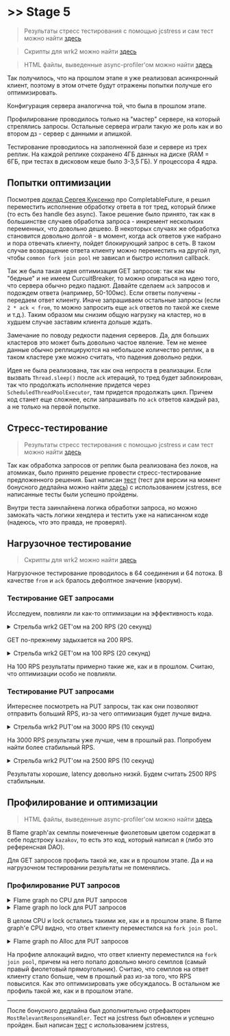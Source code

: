 # \>\> Stage 5
> Результаты стресс тестирования с помощью jcstress и сам тест можно найти [здесь](./jcstress)

> Скрипты для wrk2 можно найти [здесь](../stage4/wrk2_scripts)

> HTML файлы, выведенные async-profiler'ом можно найти [здесь](./profiler_output)


Так получилось, что на прошлом этапе я уже реализовал асинхронный клиент,
поэтому в этом отчете будут отражены попытки получше его оптимизировать.

Конфигурация сервера аналогична той, что была в прошлом этапе.

Профилирование проводилось только на "мастер" сервере, на который стрелялись запросы.
Остальные сервера играли такую же роль как и во втором дз - сервер с данными и апишкой.

Тестирование проводилось на заполненной базе и сервере из трех реплик.
На каждой реплике сохранено 4ГБ данных на диске (RAM = 6ГБ, при тестах в дисковом кеше было 3-3,5 ГБ).
У процессора 4 ядра.

## Попытки оптимизации

Посмотрев [доклад Сергея Куксенко](https://www.youtube.com/watch?v=W7iK74YA5NM) про CompletableFuture,
я решил переместить исполнение обработку ответа в тот тред, который ближе (то есть без handle без async).
Такое решение было принято, так как в большинстве случаев обработка запроса - инкремент нескольких переменных,
что довольно дешево.
В некоторых случаях же обработка становится довольно долгой - в момент,
когда ack ответов уже набрано и пора отвечать клиенту, пойдет блокирующий запрос в сеть.
В таком случае возвращение ответа клиенту можно переместить на другой пул,
чтобы `common fork join pool` не зависал и быстро исполнил callback.

Так же была такая идея оптимизация GET запросов: так как мы "бедные" и не имеем CurcuitBreaker,
то можно опираться на идею того, что сервера обычно редко падают.
Давайте сделаем `ack` запросов и подождем ответа (например, 50-100мс).
Если ответы получены - передаем ответ клиенту.
Иначе запрашиваем остальные запросы
(если `2 * ack < from`, то можно запросить еще `ack` ответов по такой же схеме и т.д.).
Таким образом мы снизим общую нагрузку на кластер, но в худшем случае заставим клиента дольше ждать.

Замечание по поводу редкости падения серверов.
Да, для больших кластеров это может быть довольно частое явление.
Тем не менее данные обычно реплицируются на небольшое количество реплик,
а в таком кластере уже можно считать, что падения довольно редки.

Идея не была реализована, так как она непроста в реализации.
Если вызвать `Thread.sleep()` после `ack` итераций, то тред будет заблокирован,
так что продолжать исполнение придется через `ScheduledThreadPoolExecutor`, там придется продолжать цикл.
Причем код станет еще сложнее, если запрашивать по `ack` ответов каждый раз, а не только на первой попытке.

## Стресс-тестирование
> Результаты стресс тестирования с помощью jcstress и сам тест можно найти [здесь](./jcstress)

Так как обработка запросов от реплик была реализована без локов, на атомиках,
было принято решение провести стресс-тестирование предложенного решения.
Был написан [тест](./jcstress/refactored/MostRelevantResponseHandlerStressTest.java.md)
(тест для версии на момент бонусного дедлайна можно найти
[здесь](./jcstress/original/MostRelevantResponseHandlerStressTest.java.md))
с использованием jcstress, все написанные тесты были успешно пройдены.

Внутри теста заинлайнена логика обработки запроса,
но можно замокать часть логики хендлера и тестить уже на написанном коде
(надеюсь, что это правда, не проверял).

## Нагрузочное тестирование

> Скрипты для wrk2 можно найти [здесь](../stage4/wrk2_scripts)

Нагрузочное тестирование проводилось в 64 соединения и 64 потока.
В качестве `from` и `ack` бралось дефолтное значение (кворум).

### Тестирование GET запросами

Исследуем, повлияли ли как-то оптимизации на эффективность кода.

<details>
<summary>Стрельба wrk2 GET'ом на 200 RPS (20 секунд)</summary>
<pre>
Running 20s test @ http://localhost:8080
  64 threads and 64 connections
  Thread calibration: mean lat.: 112.864ms, rate sampling interval: 694ms
  Thread calibration: mean lat.: 131.167ms, rate sampling interval: 870ms
  Thread calibration: mean lat.: 97.849ms, rate sampling interval: 541ms
  Thread calibration: mean lat.: 98.860ms, rate sampling interval: 514ms
  Thread calibration: mean lat.: 108.371ms, rate sampling interval: 666ms
  Thread calibration: mean lat.: 112.015ms, rate sampling interval: 547ms
  Thread calibration: mean lat.: 91.737ms, rate sampling interval: 531ms
  Thread calibration: mean lat.: 96.707ms, rate sampling interval: 512ms
  Thread calibration: mean lat.: 103.724ms, rate sampling interval: 523ms
  Thread calibration: mean lat.: 108.805ms, rate sampling interval: 537ms
  Thread calibration: mean lat.: 100.421ms, rate sampling interval: 476ms
  Thread calibration: mean lat.: 110.115ms, rate sampling interval: 589ms
  Thread calibration: mean lat.: 91.384ms, rate sampling interval: 508ms
  Thread calibration: mean lat.: 113.405ms, rate sampling interval: 505ms
  Thread calibration: mean lat.: 149.769ms, rate sampling interval: 821ms
  Thread calibration: mean lat.: 767.438ms, rate sampling interval: 3745ms
  Thread calibration: mean lat.: 115.471ms, rate sampling interval: 576ms
  Thread calibration: mean lat.: 96.968ms, rate sampling interval: 418ms
  Thread calibration: mean lat.: 127.520ms, rate sampling interval: 627ms
  Thread calibration: mean lat.: 113.649ms, rate sampling interval: 559ms
  Thread calibration: mean lat.: 101.636ms, rate sampling interval: 444ms
  Thread calibration: mean lat.: 112.522ms, rate sampling interval: 412ms
  Thread calibration: mean lat.: 111.831ms, rate sampling interval: 546ms
  Thread calibration: mean lat.: 114.678ms, rate sampling interval: 534ms
  Thread calibration: mean lat.: 182.222ms, rate sampling interval: 1116ms
  Thread calibration: mean lat.: 136.078ms, rate sampling interval: 592ms
  Thread calibration: mean lat.: 117.803ms, rate sampling interval: 493ms
  Thread calibration: mean lat.: 442.330ms, rate sampling interval: 2945ms
  Thread calibration: mean lat.: 129.631ms, rate sampling interval: 546ms
  Thread calibration: mean lat.: 149.473ms, rate sampling interval: 641ms
  Thread calibration: mean lat.: 661.948ms, rate sampling interval: 3708ms
  Thread calibration: mean lat.: 1024.095ms, rate sampling interval: 4188ms
  Thread calibration: mean lat.: 186.215ms, rate sampling interval: 948ms
  Thread calibration: mean lat.: 200.622ms, rate sampling interval: 839ms
  Thread calibration: mean lat.: 423.915ms, rate sampling interval: 2322ms
  Thread calibration: mean lat.: 181.464ms, rate sampling interval: 708ms
  Thread calibration: mean lat.: 170.386ms, rate sampling interval: 655ms
  Thread calibration: mean lat.: 649.026ms, rate sampling interval: 3174ms
  Thread calibration: mean lat.: 124.473ms, rate sampling interval: 453ms
  Thread calibration: mean lat.: 180.061ms, rate sampling interval: 730ms
  Thread calibration: mean lat.: 472.285ms, rate sampling interval: 2430ms
  Thread calibration: mean lat.: 208.819ms, rate sampling interval: 1027ms
  Thread calibration: mean lat.: 430.851ms, rate sampling interval: 2320ms
  Thread calibration: mean lat.: 424.646ms, rate sampling interval: 2316ms
  Thread calibration: mean lat.: 143.643ms, rate sampling interval: 555ms
  Thread calibration: mean lat.: 776.879ms, rate sampling interval: 3794ms
  Thread calibration: mean lat.: 890.059ms, rate sampling interval: 4141ms
  Thread calibration: mean lat.: 182.883ms, rate sampling interval: 625ms
  Thread calibration: mean lat.: 174.072ms, rate sampling interval: 680ms
  Thread calibration: mean lat.: 193.524ms, rate sampling interval: 717ms
  Thread calibration: mean lat.: 453.781ms, rate sampling interval: 2756ms
  Thread calibration: mean lat.: 154.688ms, rate sampling interval: 626ms
  Thread calibration: mean lat.: 220.869ms, rate sampling interval: 940ms
  Thread calibration: mean lat.: 497.141ms, rate sampling interval: 2914ms
  Thread calibration: mean lat.: 148.035ms, rate sampling interval: 586ms
  Thread calibration: mean lat.: 126.612ms, rate sampling interval: 387ms
  Thread calibration: mean lat.: 114.873ms, rate sampling interval: 373ms
  Thread calibration: mean lat.: 429.562ms, rate sampling interval: 2433ms
  Thread calibration: mean lat.: 208.839ms, rate sampling interval: 977ms
  Thread calibration: mean lat.: 206.308ms, rate sampling interval: 940ms
  Thread calibration: mean lat.: 542.503ms, rate sampling interval: 2994ms
  Thread calibration: mean lat.: 449.921ms, rate sampling interval: 2557ms
  Thread calibration: mean lat.: 201.289ms, rate sampling interval: 977ms
  Thread calibration: mean lat.: 172.685ms, rate sampling interval: 667ms
  Thread Stats   Avg      Stdev     Max   +/- Stdev
    Latency   461.90ms  664.68ms   3.79s    84.20%
    Req/Sec     2.12      1.94    17.00     96.48%
  Latency Distribution (HdrHistogram - Recorded Latency)
 50.000%  184.96ms
 75.000%  420.61ms
 90.000%    1.63s 
 99.000%    2.77s 
 99.900%    3.74s 
 99.990%    3.79s 
 99.999%    3.79s 
100.000%    3.79s 

Detailed Percentile spectrum:
Value   Percentile   TotalCount 1/(1-Percentile)

       2.959     0.000000            1         1.00
      26.015     0.100000          169         1.11
      53.951     0.200000          338         1.25
      91.455     0.300000          507         1.43
     136.063     0.400000          677         1.67
     184.959     0.500000          845         2.00
     210.303     0.550000          930         2.22
     226.175     0.600000         1014         2.50
     263.167     0.650000         1100         2.86
     320.511     0.700000         1183         3.33
     420.607     0.750000         1268         4.00
     477.695     0.775000         1311         4.44
     634.879     0.800000         1352         5.00
     982.015     0.825000         1395         5.71
    1234.943     0.850000         1437         6.67
    1480.703     0.875000         1479         8.00
    1546.239     0.887500         1500         8.89
    1627.135     0.900000         1521        10.00
    1730.559     0.912500         1543        11.43
    1800.191     0.925000         1565        13.33
    1889.279     0.937500         1585        16.00
    1906.687     0.943750         1595        17.78
    1984.511     0.950000         1606        20.00
    2024.447     0.956250         1617        22.86
    2099.199     0.962500         1627        26.67
    2150.399     0.968750         1641        32.00
    2152.447     0.971875         1644        35.56
    2158.591     0.975000         1648        40.00
    2185.215     0.978125         1654        45.71
    2199.551     0.981250         1660        53.33
    2408.447     0.984375         1664        64.00
    2457.599     0.985938         1667        71.11
    2504.703     0.987500         1669        80.00
    2709.503     0.989062         1672        91.43
    2828.287     0.990625         1675       106.67
    3041.279     0.992188         1677       128.00
    3080.191     0.992969         1679       142.22
    3264.511     0.993750         1680       160.00
    3287.039     0.994531         1681       182.86
    3377.151     0.995313         1683       213.33
    3452.927     0.996094         1684       256.00
    3485.695     0.996484         1685       284.44
    3485.695     0.996875         1685       320.00
    3643.391     0.997266         1686       365.71
    3657.727     0.997656         1687       426.67
    3657.727     0.998047         1687       512.00
    3739.647     0.998242         1688       568.89
    3739.647     0.998437         1688       640.00
    3739.647     0.998633         1688       731.43
    3747.839     0.998828         1689       853.33
    3747.839     0.999023         1689      1024.00
    3747.839     0.999121         1689      1137.78
    3747.839     0.999219         1689      1280.00
    3747.839     0.999316         1689      1462.86
    3788.799     0.999414         1690      1706.67
    3788.799     1.000000         1690          inf
#[Mean    =      461.902, StdDeviation   =      664.677]
#[Max     =     3786.752, Total count    =         1690]
#[Buckets =           27, SubBuckets     =         2048]
----------------------------------------------------------
3578 requests in 20.03s, 728.30KB read
Socket errors: connect 0, read 0, write 0, timeout 62
Non-2xx or 3xx responses: 135
Requests/sec:    178.60
Transfer/sec:     36.35KB
</pre>
</details>

GET по-прежнему задыхается на 200 RPS.

<details>
<summary>Стрельба wrk2 GET'ом на 100 RPS (20 секунд)</summary>
<pre>
Running 20s test @ http://localhost:8080
  64 threads and 64 connections
  Thread calibration: mean lat.: 44.948ms, rate sampling interval: 105ms
  Thread calibration: mean lat.: 28.017ms, rate sampling interval: 104ms
  Thread calibration: mean lat.: 74.802ms, rate sampling interval: 345ms
  Thread calibration: mean lat.: 51.312ms, rate sampling interval: 184ms
  Thread calibration: mean lat.: 37.809ms, rate sampling interval: 158ms
  Thread calibration: mean lat.: 52.745ms, rate sampling interval: 165ms
  Thread calibration: mean lat.: 43.331ms, rate sampling interval: 185ms
  Thread calibration: mean lat.: 68.304ms, rate sampling interval: 328ms
  Thread calibration: mean lat.: 69.429ms, rate sampling interval: 300ms
  Thread calibration: mean lat.: 61.487ms, rate sampling interval: 285ms
  Thread calibration: mean lat.: 56.459ms, rate sampling interval: 227ms
  Thread calibration: mean lat.: 60.859ms, rate sampling interval: 232ms
  Thread calibration: mean lat.: 63.397ms, rate sampling interval: 276ms
  Thread calibration: mean lat.: 81.288ms, rate sampling interval: 321ms
  Thread calibration: mean lat.: 100.039ms, rate sampling interval: 353ms
  Thread calibration: mean lat.: 75.527ms, rate sampling interval: 312ms
  Thread calibration: mean lat.: 80.021ms, rate sampling interval: 324ms
  Thread calibration: mean lat.: 87.803ms, rate sampling interval: 342ms
  Thread calibration: mean lat.: 85.398ms, rate sampling interval: 303ms
  Thread calibration: mean lat.: 86.151ms, rate sampling interval: 340ms
  Thread calibration: mean lat.: 72.844ms, rate sampling interval: 326ms
  Thread calibration: mean lat.: 82.913ms, rate sampling interval: 327ms
  Thread calibration: mean lat.: 84.763ms, rate sampling interval: 346ms
  Thread calibration: mean lat.: 95.127ms, rate sampling interval: 364ms
  Thread calibration: mean lat.: 83.132ms, rate sampling interval: 270ms
  Thread calibration: mean lat.: 67.332ms, rate sampling interval: 232ms
  Thread calibration: mean lat.: 84.569ms, rate sampling interval: 296ms
  Thread calibration: mean lat.: 105.053ms, rate sampling interval: 488ms
  Thread calibration: mean lat.: 84.975ms, rate sampling interval: 452ms
  Thread calibration: mean lat.: 371.873ms, rate sampling interval: 1846ms
  Thread calibration: mean lat.: 106.498ms, rate sampling interval: 471ms
  Thread calibration: mean lat.: 114.647ms, rate sampling interval: 499ms
  Thread calibration: mean lat.: 109.302ms, rate sampling interval: 406ms
  Thread calibration: mean lat.: 112.830ms, rate sampling interval: 428ms
  Thread calibration: mean lat.: 82.735ms, rate sampling interval: 307ms
  Thread calibration: mean lat.: 120.814ms, rate sampling interval: 481ms
  Thread calibration: mean lat.: 368.761ms, rate sampling interval: 1841ms
  Thread calibration: mean lat.: 102.779ms, rate sampling interval: 430ms
  Thread calibration: mean lat.: 115.024ms, rate sampling interval: 446ms
  Thread calibration: mean lat.: 102.979ms, rate sampling interval: 472ms
  Thread calibration: mean lat.: 434.572ms, rate sampling interval: 2969ms
  Thread calibration: mean lat.: 94.736ms, rate sampling interval: 300ms
  Thread calibration: mean lat.: 107.294ms, rate sampling interval: 443ms
  Thread calibration: mean lat.: 103.480ms, rate sampling interval: 440ms
  Thread calibration: mean lat.: 108.050ms, rate sampling interval: 424ms
  Thread calibration: mean lat.: 100.665ms, rate sampling interval: 480ms
  Thread calibration: mean lat.: 94.920ms, rate sampling interval: 405ms
  Thread calibration: mean lat.: 117.678ms, rate sampling interval: 484ms
  Thread calibration: mean lat.: 95.490ms, rate sampling interval: 364ms
  Thread calibration: mean lat.: 119.304ms, rate sampling interval: 536ms
  Thread calibration: mean lat.: 111.984ms, rate sampling interval: 463ms
  Thread calibration: mean lat.: 117.965ms, rate sampling interval: 456ms
  Thread calibration: mean lat.: 98.361ms, rate sampling interval: 399ms
  Thread calibration: mean lat.: 119.075ms, rate sampling interval: 483ms
  Thread calibration: mean lat.: 120.629ms, rate sampling interval: 476ms
  Thread calibration: mean lat.: 102.257ms, rate sampling interval: 448ms
  Thread calibration: mean lat.: 108.988ms, rate sampling interval: 445ms
  Thread calibration: mean lat.: 9223372036854776.000ms, rate sampling interval: 10ms
  Thread calibration: mean lat.: 9223372036854776.000ms, rate sampling interval: 10ms
  Thread calibration: mean lat.: 9223372036854776.000ms, rate sampling interval: 10ms
  Thread calibration: mean lat.: 9223372036854776.000ms, rate sampling interval: 10ms
  Thread calibration: mean lat.: 103.274ms, rate sampling interval: 442ms
  Thread calibration: mean lat.: 9223372036854776.000ms, rate sampling interval: 10ms
  Thread calibration: mean lat.: 9223372036854776.000ms, rate sampling interval: 10ms
  Thread Stats   Avg      Stdev     Max   +/- Stdev
    Latency   185.80ms  359.93ms   2.10s    93.67%
    Req/Sec     0.28      1.08    14.00     95.41%
  Latency Distribution (HdrHistogram - Recorded Latency)
 50.000%  103.49ms
 75.000%  161.15ms
 90.000%  220.41ms
 99.000%    2.07s 
 99.900%    2.10s 
 99.990%    2.10s 
 99.999%    2.10s 
100.000%    2.10s 

Detailed Percentile spectrum:
Value   Percentile   TotalCount 1/(1-Percentile)

       2.119     0.000000            1         1.00
      22.991     0.100000           72         1.11
      32.991     0.200000          143         1.25
      51.007     0.300000          214         1.43
      81.087     0.400000          285         1.67
     103.487     0.500000          356         2.00
     112.255     0.550000          392         2.22
     123.839     0.600000          427         2.50
     139.647     0.650000          463         2.86
     152.703     0.700000          498         3.33
     161.535     0.750000          534         4.00
     166.399     0.775000          552         4.44
     171.775     0.800000          569         5.00
     182.527     0.825000          587         5.71
     193.663     0.850000          605         6.67
     198.399     0.875000          623         8.00
     205.823     0.887500          632         8.89
     220.415     0.900000          640        10.00
     230.655     0.912500          649        11.43
     257.535     0.925000          658        13.33
     744.447     0.937500          667        16.00
     840.703     0.943750          672        17.78
     874.495     0.950000          676        20.00
     910.335     0.956250          680        22.86
    1412.095     0.962500          685        26.67
    1496.063     0.968750          689        32.00
    1506.303     0.971875          692        35.56
    1519.615     0.975000          694        40.00
    1541.119     0.978125          696        45.71
    2015.231     0.981250          698        53.33
    2033.663     0.984375          700        64.00
    2063.359     0.985938          702        71.11
    2069.503     0.987500          704        80.00
    2069.503     0.989062          704        91.43
    2070.527     0.990625          707       106.67
    2070.527     0.992188          707       128.00
    2070.527     0.992969          707       142.22
    2070.527     0.993750          707       160.00
    2093.055     0.994531          708       182.86
    2093.055     0.995313          708       213.33
    2096.127     0.996094          709       256.00
    2096.127     0.996484          709       284.44
    2096.127     0.996875          709       320.00
    2101.247     0.997266          710       365.71
    2101.247     0.997656          710       426.67
    2101.247     0.998047          710       512.00
    2101.247     0.998242          710       568.89
    2101.247     0.998437          710       640.00
    2103.295     0.998633          711       731.43
    2103.295     1.000000          711          inf
#[Mean    =      185.803, StdDeviation   =      359.927]
#[Max     =     2101.248, Total count    =          711]
#[Buckets =           27, SubBuckets     =         2048]
----------------------------------------------------------
1598 requests in 20.05s, 330.00KB read
Socket errors: connect 0, read 0, write 0, timeout 121
Non-2xx or 3xx responses: 18
Requests/sec:     79.71
Transfer/sec:     16.46KB
</pre>
</details>

На 100 RPS результаты примерно такие же, как и в прошлом.
Считаю, что оптимизации особо не повлияли.

### Тестирование PUT запросами

Интереснее посмотреть на PUT запросы, так как они позволяют отправить больший RPS,
из-за чего оптимизация будет лучше видна.

<details>
<summary>Стрельба wrk2 PUT'ом на 3000 RPS (10 секунд)</summary>
<pre>
Running 10s test @ http://localhost:8080
  64 threads and 64 connections
  Thread calibration: mean lat.: 1.517ms, rate sampling interval: 10ms
  Thread calibration: mean lat.: 1.412ms, rate sampling interval: 10ms
  Thread calibration: mean lat.: 1.721ms, rate sampling interval: 10ms
  Thread calibration: mean lat.: 1.874ms, rate sampling interval: 10ms
  Thread calibration: mean lat.: 1.609ms, rate sampling interval: 10ms
  Thread calibration: mean lat.: 1.770ms, rate sampling interval: 10ms
  Thread calibration: mean lat.: 1.835ms, rate sampling interval: 10ms
  Thread calibration: mean lat.: 1.200ms, rate sampling interval: 10ms
  Thread calibration: mean lat.: 1.257ms, rate sampling interval: 10ms
  Thread calibration: mean lat.: 1.275ms, rate sampling interval: 10ms
  Thread calibration: mean lat.: 1.217ms, rate sampling interval: 10ms
  Thread calibration: mean lat.: 1.335ms, rate sampling interval: 10ms
  Thread calibration: mean lat.: 1.305ms, rate sampling interval: 10ms
  Thread calibration: mean lat.: 1.246ms, rate sampling interval: 10ms
  Thread calibration: mean lat.: 1.224ms, rate sampling interval: 10ms
  Thread calibration: mean lat.: 1.254ms, rate sampling interval: 10ms
  Thread calibration: mean lat.: 1.347ms, rate sampling interval: 10ms
  Thread calibration: mean lat.: 1.301ms, rate sampling interval: 10ms
  Thread calibration: mean lat.: 1.622ms, rate sampling interval: 10ms
  Thread calibration: mean lat.: 1.655ms, rate sampling interval: 10ms
  Thread calibration: mean lat.: 1.636ms, rate sampling interval: 10ms
  Thread calibration: mean lat.: 1.532ms, rate sampling interval: 10ms
  Thread calibration: mean lat.: 1.575ms, rate sampling interval: 10ms
  Thread calibration: mean lat.: 1.382ms, rate sampling interval: 10ms
  Thread calibration: mean lat.: 1.224ms, rate sampling interval: 10ms
  Thread Stats   Avg      Stdev     Max   +/- Stdev
    Latency    24.82ms  193.53ms   2.00s    98.54%
    Req/Sec       -nan      -nan   0.00      0.00%
  Latency Distribution (HdrHistogram - Recorded Latency)
 50.000%    1.38ms
 75.000%    1.76ms
 90.000%    2.42ms
 99.000%    1.45s 
 99.900%    1.94s 
 99.990%    2.00s 
 99.999%    2.00s 
100.000%    2.00s 

  Detailed Percentile spectrum:
       Value   Percentile   TotalCount 1/(1-Percentile)

       0.368     0.000000            1         1.00
       0.805     0.100000         1784         1.11
       0.976     0.200000         3568         1.25
       1.121     0.300000         5348         1.43
       1.254     0.400000         7127         1.67
       1.380     0.500000         8911         2.00
       1.437     0.550000         9809         2.22
       1.499     0.600000        10690         2.50
       1.575     0.650000        11584         2.86
       1.657     0.700000        12472         3.33
       1.758     0.750000        13359         4.00
       1.821     0.775000        13808         4.44
       1.898     0.800000        14251         5.00
       1.985     0.825000        14695         5.71
       2.091     0.850000        15141         6.67
       2.229     0.875000        15585         8.00
       2.317     0.887500        15808         8.89
       2.417     0.900000        16031        10.00
       2.533     0.912500        16252        11.43
       2.681     0.925000        16478        13.33
       2.871     0.937500        16697        16.00
       3.017     0.943750        16811        17.78
       3.183     0.950000        16920        20.00
       3.393     0.956250        17031        22.86
       3.665     0.962500        17143        26.67
       4.025     0.968750        17254        32.00
       4.275     0.971875        17310        35.56
       4.571     0.975000        17365        40.00
       5.127     0.978125        17422        45.71
       6.087     0.981250        17477        53.33
       8.151     0.984375        17532        64.00
    1225.727     0.985938        17560        71.11
    1312.767     0.987500        17588        80.00
    1395.711     0.989062        17616        91.43
    1481.727     0.990625        17644       106.67
    1559.551     0.992188        17671       128.00
    1610.751     0.992969        17685       142.22
    1651.711     0.993750        17699       160.00
    1694.719     0.994531        17713       182.86
    1747.967     0.995313        17727       213.33
    1788.927     0.996094        17742       256.00
    1808.383     0.996484        17749       284.44
    1826.815     0.996875        17755       320.00
    1849.343     0.997266        17762       365.71
    1884.159     0.997656        17769       426.67
    1903.615     0.998047        17776       512.00
    1905.663     0.998242        17779       568.89
    1924.095     0.998437        17784       640.00
    1926.143     0.998633        17786       731.43
    1944.575     0.998828        17792       853.33
    1961.983     0.999023        17793      1024.00
    1964.031     0.999121        17797      1137.78
    1964.031     0.999219        17797      1280.00
    1965.055     0.999316        17798      1462.86
    1983.487     0.999414        17803      1706.67
    1983.487     0.999512        17803      2048.00
    1983.487     0.999561        17803      2275.56
    1984.511     0.999609        17804      2560.00
    1984.511     0.999658        17804      2925.71
    2001.919     0.999707        17806      3413.33
    2001.919     0.999756        17806      4096.00
    2002.943     0.999780        17810      4551.11
    2002.943     1.000000        17810          inf
#[Mean    =       24.816, StdDeviation   =      193.531]
#[Max     =     2001.920, Total count    =        17810]
#[Buckets =           27, SubBuckets     =         2048]
----------------------------------------------------------
  29405 requests in 10.01s, 1.88MB read
  Non-2xx or 3xx responses: 6
Requests/sec:   2938.99
Transfer/sec:    192.30KB
</pre>
</details>

На 3000 RPS результаты уже лучше, чем в прошлый раз.
Попробуем найти более стабильный RPS.

<details>
<summary>Стрельба wrk2 PUT'ом на 2500 RPS (10 секунд)</summary>
<pre>
Running 10s test @ http://localhost:8080
  64 threads and 64 connections
  Thread calibration: mean lat.: 2.950ms, rate sampling interval: 10ms
  Thread calibration: mean lat.: 3.095ms, rate sampling interval: 10ms
  Thread calibration: mean lat.: 2.886ms, rate sampling interval: 10ms
  Thread calibration: mean lat.: 1.760ms, rate sampling interval: 10ms
  Thread calibration: mean lat.: 1.773ms, rate sampling interval: 10ms
  Thread calibration: mean lat.: 2.039ms, rate sampling interval: 10ms
  Thread calibration: mean lat.: 1.409ms, rate sampling interval: 10ms
  Thread calibration: mean lat.: 1.459ms, rate sampling interval: 10ms
  Thread calibration: mean lat.: 1.335ms, rate sampling interval: 10ms
  Thread calibration: mean lat.: 1.413ms, rate sampling interval: 10ms
  Thread calibration: mean lat.: 1.171ms, rate sampling interval: 10ms
  Thread calibration: mean lat.: 1.253ms, rate sampling interval: 10ms
  Thread calibration: mean lat.: 1.227ms, rate sampling interval: 10ms
  Thread calibration: mean lat.: 1.235ms, rate sampling interval: 10ms
  Thread calibration: mean lat.: 1.261ms, rate sampling interval: 10ms
  Thread calibration: mean lat.: 1.262ms, rate sampling interval: 10ms
  Thread calibration: mean lat.: 1.006ms, rate sampling interval: 10ms
  Thread calibration: mean lat.: 1.127ms, rate sampling interval: 10ms
  Thread calibration: mean lat.: 1.081ms, rate sampling interval: 10ms
  Thread calibration: mean lat.: 1.109ms, rate sampling interval: 10ms
  Thread calibration: mean lat.: 1.232ms, rate sampling interval: 10ms
  Thread calibration: mean lat.: 1.166ms, rate sampling interval: 10ms
  Thread calibration: mean lat.: 1.128ms, rate sampling interval: 10ms
  Thread calibration: mean lat.: 1.242ms, rate sampling interval: 10ms
  Thread Stats   Avg      Stdev     Max   +/- Stdev
    Latency     1.66ms    0.96ms  15.55ms   78.04%
    Req/Sec       -nan      -nan   0.00      0.00%
  Latency Distribution (HdrHistogram - Recorded Latency)
 50.000%    1.36ms
 75.000%    1.97ms
 90.000%    3.06ms
 99.000%    4.69ms
 99.900%    7.71ms
 99.990%   11.05ms
 99.999%   15.56ms
100.000%   15.56ms

  Detailed Percentile spectrum:
       Value   Percentile   TotalCount 1/(1-Percentile)

       0.424     0.000000            1         1.00
       0.780     0.100000         1563         1.11
       0.953     0.200000         3129         1.25
       1.103     0.300000         4690         1.43
       1.233     0.400000         6244         1.67
       1.364     0.500000         7813         2.00
       1.435     0.550000         8589         2.22
       1.509     0.600000         9364         2.50
       1.612     0.650000        10145         2.86
       1.749     0.700000        10924         3.33
       1.969     0.750000        11700         4.00
       2.129     0.775000        12090         4.44
       2.297     0.800000        12481         5.00
       2.495     0.825000        12870         5.71
       2.681     0.850000        13264         6.67
       2.857     0.875000        13650         8.00
       2.959     0.887500        13846         8.89
       3.061     0.900000        14041        10.00
       3.171     0.912500        14236        11.43
       3.299     0.925000        14431        13.33
       3.447     0.937500        14626        16.00
       3.517     0.943750        14727        17.78
       3.593     0.950000        14822        20.00
       3.695     0.956250        14921        22.86
       3.811     0.962500        15015        26.67
       3.959     0.968750        15113        32.00
       4.019     0.971875        15162        35.56
       4.099     0.975000        15213        40.00
       4.179     0.978125        15260        45.71
       4.271     0.981250        15309        53.33
       4.399     0.984375        15361        64.00
       4.455     0.985938        15383        71.11
       4.527     0.987500        15405        80.00
       4.655     0.989062        15431        91.43
       4.743     0.990625        15455       106.67
       4.915     0.992188        15480       128.00
       5.015     0.992969        15491       142.22
       5.091     0.993750        15503       160.00
       5.167     0.994531        15515       182.86
       5.247     0.995313        15527       213.33
       5.499     0.996094        15540       256.00
       5.631     0.996484        15547       284.44
       5.767     0.996875        15552       320.00
       5.955     0.997266        15558       365.71
       6.159     0.997656        15564       426.67
       6.559     0.998047        15570       512.00
       6.799     0.998242        15574       568.89
       6.991     0.998437        15576       640.00
       7.271     0.998633        15579       731.43
       7.527     0.998828        15582       853.33
       7.719     0.999023        15585      1024.00
       7.963     0.999121        15587      1137.78
       8.027     0.999219        15588      1280.00
       8.383     0.999316        15590      1462.86
       8.391     0.999414        15591      1706.67
       8.591     0.999512        15593      2048.00
       8.607     0.999561        15594      2275.56
       8.607     0.999609        15594      2560.00
       8.703     0.999658        15595      2925.71
       8.855     0.999707        15596      3413.33
       9.367     0.999756        15597      4096.00
       9.367     0.999780        15597      4551.11
       9.367     0.999805        15597      5120.00
      11.047     0.999829        15598      5851.43
      11.047     0.999854        15598      6826.67
      13.431     0.999878        15599      8192.00
      13.431     0.999890        15599      9102.22
      13.431     0.999902        15599     10240.00
      13.431     0.999915        15599     11702.86
      13.431     0.999927        15599     13653.33
      15.559     0.999939        15600     16384.00
      15.559     1.000000        15600          inf
#[Mean    =        1.657, StdDeviation   =        0.965]
#[Max     =       15.552, Total count    =        15600]
#[Buckets =           27, SubBuckets     =         2048]
----------------------------------------------------------
  25024 requests in 9.99s, 1.60MB read
Requests/sec:   2505.62
Transfer/sec:    163.94KB
</pre>
</details>

Результаты хорошие, latency довольно низкй.
Будем считать 2500 RPS стабильным. 

## Профилирование и оптимизации

> HTML файлы, выведенные async-profiler'ом можно найти [здесь](./profiler_output)

В flame graph'ах семплы помеченные фиолетовым цветом содержат в себе подстроку `kazakov`,
то есть это код, который написал я (либо это референсная DAO).

Для GET запросов профиль такой же, как и в прошлом этапе.
Да и на нагрузочном тестировании результаты не поменялись.

### Профилирование PUT запросов

<details>
<summary>Flame graph по CPU для PUT запросов</summary>
<img alt="CPU profiling" src="./profiler_output/put_cpu.png">
</details>

<details>
<summary>Flame graph по lock для PUT запросов</summary>
<img alt="CPU profiling" src="./profiler_output/put_lock.png">
</details>

В целом CPU и lock остались такими же, как и в прошлом этапе.
В flame graph'е CPU видно, что ответ клиенту переместился на `fork join pool`.

<details>
<summary>Flame graph по Alloc для PUT запросов</summary>
<img alt="CPU profiling" src="./profiler_output/put_alloc.png">
</details>

На профиле аллокаций видно, что ответ клиенту переместился на `fork join pool`,
причем на него попало довольно много семплов (самый правый фиолетовый прямоугольник).
Считаю, что семплов на ответ клиенту стало больше, чем в прошлый раз из-за того, что RPS повысился.
Как это оптимизировать уже обсуждалось.
В остальном же профиль такой же, как и в прошлом этапе.

----

После бонусного дедлайна был дополнительно отрефакторен `MostRelevantResponseHandler`.
Тест на jcstress был обновлен и успешно пройден. 
Был написан [тест](./jcstress/refactored/MostRelevantResponseHandlerStressTest.java.md) с использованием jcstress,

